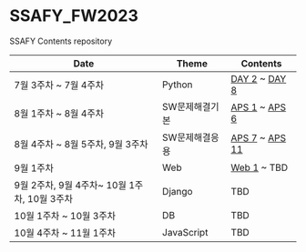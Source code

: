 # SSAFY_FW2023

SSAFY Contents repository 

|Date|Theme|Contents|
|---|---|----|
|7월 3주차 ~ 7월 4주차|Python|[DAY 2](https://github.com/yamuzin-oksusu/SSAFY_FW2023/blob/master/python_ws_2.md) ~ [DAY 8](https://github.com/yamuzin-oksusu/SSAFY_FW2023/blob/master/python_ws_8.md)|
|8월 1주차 ~ 8월 4주차|SW문제해결기본|[APS 1](https://github.com/yamuzin-oksusu/SSAFY_FW2023/blob/master/APS_ws_1.md) ~ [APS 6](https://github.com/yamuzin-oksusu/SSAFY_FW2023/blob/master/APS_ws_6.md)|
|8월 4주차 ~ 8월 5주차, 9월 3주차|SW문제해결응용|[APS 7](https://github.com/yamuzin-oksusu/SSAFY_FW2023/blob/master/APS_ws_7.md) ~ [APS 11](https://github.com/yamuzin-oksusu/SSAFY_FW2023/blob/master/APS_ws_11.md)|
|9월 1주차|Web|[Web 1](https://github.com/yamuzin-oksusu/SSAFY_FW2023/blob/master/Web_ws_1.md) ~ TBD|
|9월 2주차, 9월 4주차~ 10월 1주차, 10월 3주차|Django|TBD|
|10월 1주차 ~ 10월 3주차|DB|TBD|
|10월 4주차 ~ 11월 1주차 |JavaScript|TBD|

